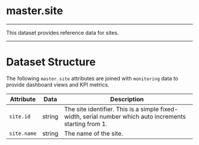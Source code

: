 # master.site
---

This dataset provides reference data for sites.

---

# Dataset Structure 

The following `master.site` attributes are joined with `monitoring` data to provide dashboard views and KPI metrics. 

Attribute       | Data      | Description
---             | ---       | ---
`site.id`       | string    | The site identifier. This is a simple fixed-width, serial number which auto increments starting from 1.
`site.name`     | string    | The name of the site. 


```

